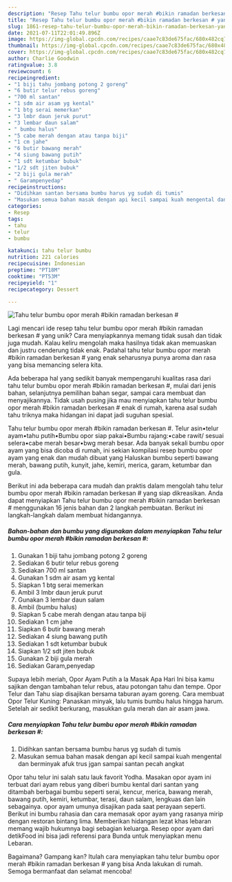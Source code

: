 ```yaml
---
description: "Resep Tahu telur bumbu opor merah #bikin ramadan berkesan # yang Enak"
title: "Resep Tahu telur bumbu opor merah #bikin ramadan berkesan # yang Enak"
slug: 1861-resep-tahu-telur-bumbu-opor-merah-bikin-ramadan-berkesan-yang-enak
date: 2021-07-11T22:01:49.896Z
image: https://img-global.cpcdn.com/recipes/caae7c83de675fac/680x482cq70/tahu-telur-bumbu-opor-merah-bikin-ramadan-berkesan-foto-resep-utama.jpg
thumbnail: https://img-global.cpcdn.com/recipes/caae7c83de675fac/680x482cq70/tahu-telur-bumbu-opor-merah-bikin-ramadan-berkesan-foto-resep-utama.jpg
cover: https://img-global.cpcdn.com/recipes/caae7c83de675fac/680x482cq70/tahu-telur-bumbu-opor-merah-bikin-ramadan-berkesan-foto-resep-utama.jpg
author: Charlie Goodwin
ratingvalue: 3.8
reviewcount: 6
recipeingredient:
- "1 biji tahu jombang potong 2 goreng"
- "6 butir telur rebus goreng"
- "700 ml santan"
- "1 sdm air asam yg kental"
- "1 btg serai memerkan"
- "3 lmbr daun jeruk purut"
- "3 lembar daun salam"
- " bumbu halus"
- "5 cabe merah dengan atau tanpa biji"
- "1 cm jahe"
- "6 butir bawang merah"
- "4 siung bawang putih"
- "1 sdt ketumbar bubuk"
- "1/2 sdt jiten bubuk"
- "2 biji gula merah"
- " Garampenyedap"
recipeinstructions:
- "Didihkan santan bersama bumbu harus yg sudah di tumis"
- "Masukan semua bahan masak dengan api kecil sampai kuah mengental dan berminyak afuk trus jgan sampai santan pecah angkat"
categories:
- Resep
tags:
- tahu
- telur
- bumbu

katakunci: tahu telur bumbu 
nutrition: 221 calories
recipecuisine: Indonesian
preptime: "PT18M"
cooktime: "PT53M"
recipeyield: "1"
recipecategory: Dessert

---
```



![Tahu telur bumbu opor merah #bikin ramadan berkesan #](https://img-global.cpcdn.com/recipes/caae7c83de675fac/680x482cq70/tahu-telur-bumbu-opor-merah-bikin-ramadan-berkesan-foto-resep-utama.jpg)

Lagi mencari ide resep tahu telur bumbu opor merah #bikin ramadan berkesan # yang unik? Cara menyiapkannya memang tidak susah dan tidak juga mudah. Kalau keliru mengolah maka hasilnya tidak akan memuaskan dan justru cenderung tidak enak. Padahal tahu telur bumbu opor merah #bikin ramadan berkesan # yang enak seharusnya punya aroma dan rasa yang bisa memancing selera kita.

Ada beberapa hal yang sedikit banyak mempengaruhi kualitas rasa dari tahu telur bumbu opor merah #bikin ramadan berkesan #, mulai dari jenis bahan, selanjutnya pemilihan bahan segar, sampai cara membuat dan menyajikannya. Tidak usah pusing jika mau menyiapkan tahu telur bumbu opor merah #bikin ramadan berkesan # enak di rumah, karena asal sudah tahu triknya maka hidangan ini dapat jadi suguhan spesial.

Tahu telur bumbu opor merah #bikin ramadan berkesan #. Telur asin•telur ayam•tahu putih•Bumbu opor siap pakai•Bumbu rajang:•cabe rawit/ sesuai selera•cabe merah besar•bwg merah besar. Ada banyak sekali bumbu opor ayam yang bisa dicoba di rumah, ini sekian kompilasi resep bumbu opor ayam yang enak dan mudah dibuat yang Haluskan bumbu seperti bawang merah, bawang putih, kunyit, jahe, kemiri, merica, garam, ketumbar dan gula.


Berikut ini ada beberapa cara mudah dan praktis dalam mengolah tahu telur bumbu opor merah #bikin ramadan berkesan # yang siap dikreasikan. Anda dapat menyiapkan Tahu telur bumbu opor merah #bikin ramadan berkesan # menggunakan 16 jenis bahan dan 2 langkah pembuatan. Berikut ini langkah-langkah dalam membuat hidangannya.

<!--inarticleads1-->

##### Bahan-bahan dan bumbu yang digunakan dalam menyiapkan Tahu telur bumbu opor merah #bikin ramadan berkesan #:

1. Gunakan 1 biji tahu jombang potong 2 goreng
1. Sediakan 6 butir telur rebus goreng
1. Sediakan 700 ml santan
1. Gunakan 1 sdm air asam yg kental
1. Siapkan 1 btg serai memerkan
1. Ambil 3 lmbr daun jeruk purut
1. Gunakan 3 lembar daun salam
1. Ambil  (bumbu halus)
1. Siapkan 5 cabe merah dengan atau tanpa biji
1. Sediakan 1 cm jahe
1. Siapkan 6 butir bawang merah
1. Sediakan 4 siung bawang putih
1. Sediakan 1 sdt ketumbar bubuk
1. Siapkan 1/2 sdt jiten bubuk
1. Gunakan 2 biji gula merah
1. Sediakan  Garam,penyedap


Supaya lebih meriah, Opor Ayam Putih a la Masak Apa Hari Ini bisa kamu sajikan dengan tambahan telur rebus, atau potongan tahu dan tempe. Opor Telur dan Tahu siap disajikan bersama taburan ayam goreng. Cara membuat Opor Telur Kuning: Panaskan minyak, lalu tumis bumbu halus hingga harum. Setelah air sedikit berkurang, masukkan gula merah dan air asam jawa. 

<!--inarticleads2-->

##### Cara menyiapkan Tahu telur bumbu opor merah #bikin ramadan berkesan #:

1. Didihkan santan bersama bumbu harus yg sudah di tumis
1. Masukan semua bahan masak dengan api kecil sampai kuah mengental dan berminyak afuk trus jgan sampai santan pecah angkat


Opor tahu telur ini salah satu lauk favorit Yodha. Masakan opor ayam ini terbuat dari ayam rebus yang diberi bumbu kental dari santan yang ditambah berbagai bumbu seperti serai, kencur, merica, bawang merah, bawang putih, kemiri, ketumbar, terasi, daun salam, lengkuas dan lain sebagainya. opor ayam umunya disajikan pada saat perayaan seperti. Berikut ini bumbu rahasia dan cara memasak opor ayam yang rasanya mirip dengan restoran bintang lima. Memberikan hidangan lezat khas lebaran memang wajib hukumnya bagi sebagian keluarga. Resep opor ayam dari detikFood ini bisa jadi referensi para Bunda untuk menyiapkan menu Lebaran. 

Bagaimana? Gampang kan? Itulah cara menyiapkan tahu telur bumbu opor merah #bikin ramadan berkesan # yang bisa Anda lakukan di rumah. Semoga bermanfaat dan selamat mencoba!
